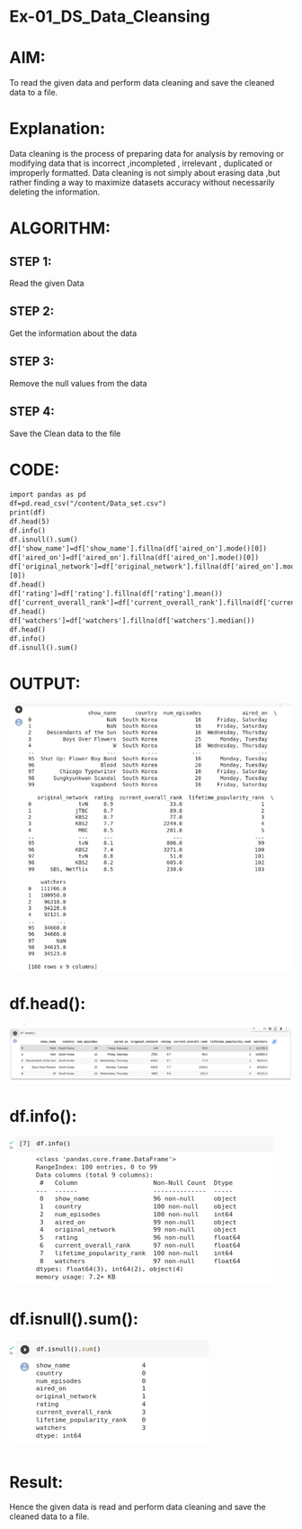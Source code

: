 # Ex-01_DS_Data_Cleansing

# AIM:

To read the given data and perform data cleaning and save the cleaned data to a file.

# Explanation:

Data cleaning is the process of preparing data for analysis by removing or modifying data that is incorrect ,incompleted , irrelevant , duplicated or improperly formatted. Data cleaning is not simply about erasing data ,but rather finding a way to maximize datasets accuracy without necessarily deleting the information.

# ALGORITHM:

## STEP 1:
Read the given Data

## STEP 2:
Get the information about the data

## STEP 3:
Remove the null values from the data

## STEP 4:
Save the Clean data to the file


# CODE:
```
import pandas as pd
df=pd.read_csv("/content/Data_set.csv")
print(df)
df.head(5)
df.info()
df.isnull().sum()
df['show_name']=df['show_name'].fillna(df['aired_on'].mode()[0])
df['aired_on']=df['aired_on'].fillna(df['aired_on'].mode()[0])
df['original_network']=df['original_network'].fillna(df['aired_on'].mode()[0])
df.head()
df['rating']=df['rating'].fillna(df['rating'].mean())
df['current_overall_rank']=df['current_overall_rank'].fillna(df['current_overall_rank'].mean())
df.head()
df['watchers']=df['watchers'].fillna(df['watchers'].median())
df.head()
df.info()
df.isnull().sum()
```

# OUTPUT:
![](o1.png)


# df.head():
![](o2.png)


# df.info():
![](o3.png)


# df.isnull().sum():
![](o4.png)


# Result:

Hence the given data is read and perform data cleaning and save the cleaned data to a file.
